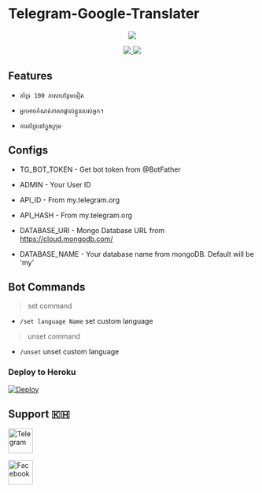 # Telegram-Google-Translater

<p align="center">
  <a href="https://www.python.org">
    <img src="https://www.python.org/static/img/python-logo.png">

  </a>
</p>
</p>

</p>
<p align="center">
  <a href="https://github.com/Simchanden/Telegram-Google-Translater/stargazers">
     <img src="https://img.shields.io/github/stars/Simchanden/Telegram-Google-Translater?style=social">

  </a>
  
  <a href="https://github.com/Simchanden/Telegram-Google-Translater/fork">
    <img src="https://img.shields.io/github/forks/Simchanden/Telegram-Google-Translater?label=Fork&style=social">

  </a>  
</p>

## Features

* ```គាំទ្រ 100 ភាសាបន្ថែមទៀត```

* ```អ្នកអាចកំណត់ភាសាផ្ទាល់ខ្លួនរបស់អ្នក។```

* ```ការគាំទ្រនៅក្នុងក្រុម```

## Configs 

* TG_BOT_TOKEN  - Get bot token from @BotFather

* ADMIN         - Your User ID

* API_ID        - From my.telegram.org 

* API_HASH      - From my.telegram.org 

* DATABASE_URI  - Mongo Database URL from https://cloud.mongodb.com/

* DATABASE_NAME  - Your database name from mongoDB. Default will be 'my'

## Bot Commands
> set command
* `/set language Name` set custom language
> unset command
* `/unset` unset custom language

### Deploy to Heroku
[![Deploy](https://www.herokucdn.com/deploy/button.svg)](https://heroku.com/deploy?template=https://github.com/lntechnical2/Google_Translater_V2)


## Support 🇰🇭

<p align="left">
  <a href="https://github.com/pyrogram/pyrogram">
    <img alt="Telegram" src ="https://play-lh.googleusercontent.com/ZU9cSsyIJZo6Oy7HTHiEPwZg0m2Crep-d5ZrfajqtsH-qgUXSqKpNA2FpPDTn-7qA5Q=s180-rw" width="50" height="50"/>
  </a>
</p>

<p align="left">
  <a href="https://web.facebook.com/chanden.simm">
    <img alt="Facebook" src ="https://play-lh.googleusercontent.com/ccWDU4A7fX1R24v-vvT480ySh26AYp97g1VrIB_FIdjRcuQB2JP2WdY7h_wVVAeSpg=s180-rw" width="50" height="50"/>
  </a>
</p>
